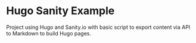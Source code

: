 # Hugo Sanity Example

Project using Hugo and Sanity.io with basic script to export content via API to Markdown to build Hugo pages. 
